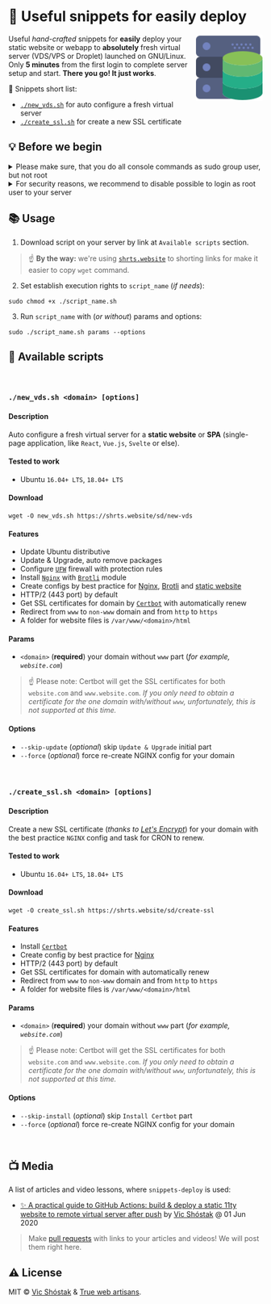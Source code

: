 # 🚚 Useful snippets for easily deploy

<img align="right" width="132px" src=".github/logo.svg" alt="logo"/>

Useful _hand-crafted_ snippets for **easily** deploy your static website or webapp to **absolutely** fresh virtual server (VDS/VPS or Droplet) launched on GNU/Linux. Only **5 minutes** from the first login to complete server setup and start. **There you go! It just works**.

🔔 Snippets short list:

- [`./new_vds.sh`](https://github.com/truewebartisans/snippets-deploy#new_vdssh-domain-options) for auto configure a fresh virtual server
- [`./create_ssl.sh`](https://github.com/truewebartisans/snippets-deploy#create_sslsh-domain-options) for create a new SSL certificate

## 💡 Before we begin

<details>
<summary>Please make sure, that you do all console commands as sudo group user, but not root</summary><br/>

Create a new user (where `USER` is username you want to add):

```console
adduser USER
```

Enter password (twice) and leave blank to other personal information.

Now, let's add `USER` to `sudo` group:

```console
adduser USER sudo
```

</details>

<details>
<summary>For security reasons, we recommend to disable possible to login as root user to your server</summary><br/>
  
Only **after** you have created a new user in `sudo` group, open SSH config:

```console
nano /etc/ssh/sshd_config
```

Find `PermitRootLogin` and set it to `no`, save (`ctrl + o`) and close `nano` editor (`ctrl + x`).

Restart SSH service and logout:

```console
systemctl restart sshd
exit
```

Re-login to your virtual server as `USER` (where `IP` is your server IP):

```console
ssh USER@IP
```

</details>

## 📚 Usage

1. Download script on your server by link at `Available scripts` section.

> ☝️ **By the way:** we're using [`shrts.website`](https://github.com/truewebartisans/shrts.website) to shorting links for make it easier to copy `wget` command.

2. Set establish execution rights to `script_name` (_if needs_):

```console
sudo chmod +x ./script_name.sh
```

3. Run `script_name` with (_or without_) params and options:

```console
sudo ./script_name.sh params --options
```

## 🎯 Available scripts

<br/>

### `./new_vds.sh <domain> [options]`

#### Description

Auto configure a fresh virtual server for a **static website** or **SPA** (single-page application, like `React`, `Vue.js`, `Svelte` or else).

#### Tested to work

- Ubuntu `16.04+ LTS`, `18.04+ LTS`

#### Download

```console
wget -O new_vds.sh https://shrts.website/sd/new-vds
```

#### Features

- Update Ubuntu distributive
- Update & Upgrade, auto remove packages
- Configure [`UFW`](https://help.ubuntu.com/community/UFW) firewall with protection rules
- Install [`Nginx`](https://nginx.org/) with [`Brotli`](https://github.com/google/brotli) module
- Create configs by best practice for [Nginx](https://github.com/truewebartisans/snippets-deploy/blob/master/new_vds.sh#L73-L153), [Brotli](https://github.com/truewebartisans/snippets-deploy/blob/master/new_vds.sh#L161-L171) and [static website](https://github.com/truewebartisans/snippets-deploy/blob/master/new_vds.sh#L209-L250)
- HTTP/2 (443 port) by default
- Get SSL certificates for domain by [`Certbot`](https://certbot.eff.org/) with automatically renew
- Redirect from `www` to `non-www` domain and from `http` to `https`
- A folder for website files is `/var/www/<domain>/html`

#### Params

- `<domain>` (**required**) your domain without `www` part (_for example, `website.com`_)

> ☝️ Please note: Certbot will get the SSL certificates for both `website.com` and `www.website.com`. _If you only need to obtain a certificate for the one domain with/without `www`, unfortunately, this is not supported at this time._

#### Options

- `--skip-update` (_optional_) skip `Update & Upgrade` initial part
- `--force` (_optional_) force re-create NGINX config for your domain

<br/>

### `./create_ssl.sh <domain> [options]`

#### Description

Create a new SSL certificate (_thanks to [Let's Encrypt](https://letsencrypt.org/)_) for your domain with the best practice `NGINX` config and task for CRON to renew.

#### Tested to work

- Ubuntu `16.04+ LTS`, `18.04+ LTS`

#### Download

```console
wget -O create_ssl.sh https://shrts.website/sd/create-ssl
```

#### Features

- Install [`Certbot`](https://certbot.eff.org/)
- Create config by best practice for [Nginx](https://github.com/truewebartisans/snippets-deploy/blob/master/create_ssl.sh#L70-L111)
- HTTP/2 (443 port) by default
- Get SSL certificates for domain with automatically renew
- Redirect from `www` to `non-www` domain and from `http` to `https`
- A folder for website files is `/var/www/<domain>/html`

#### Params

- `<domain>` (**required**) your domain without `www` part (_for example, `website.com`_)

> ☝️ Please note: Certbot will get the SSL certificates for both `website.com` and `www.website.com`. _If you only need to obtain a certificate for the one domain with/without `www`, unfortunately, this is not supported at this time._

#### Options

- `--skip-install` (_optional_) skip `Install Certbot` part
- `--force` (_optional_) force re-create NGINX config for your domain

<br/>

## 📺 Media

A list of articles and video lessons, where `snippets-deploy` is used:

- [✨ A practical guide to GitHub Actions: build & deploy a static 11ty website to remote virtual server after push](https://dev.to/koddr/automate-that-a-practical-guide-to-github-actions-build-deploy-a-static-11ty-website-to-remote-virtual-server-after-push-d19) by [Vic Shóstak](https://github.com/koddr) @ 01 Jun 2020

> Make [pull requests](https://github.com/truewebartisans/snippets-deploy/pulls) with links to your articles and videos! We will post them right here.

## ⚠️ License

MIT &copy; [Vic Shóstak](https://github.com/koddr) & [True web artisans](https://1wa.co/).
